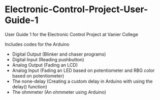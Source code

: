 # Electronic-Control-Project-User-Guide-1

User Guide 1 for the Electronic Control Project at Vanier College

Includes codes for the Arduino
- Digital Output (Blinker and chaser programs)
- Digital Input (Reading pushbutton)
- Analog Output (Fading an LCD)
- Analog Input (Fading an LED based on potentiometer and RBG color based on potentiometer)
- The none-delay (Creating a custom delay in Arduino with using the delay() function)
- The ohmmeter (An ohmmeter using Arduino)
